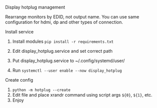 Display hotplug management

Rearrange monitors by EDID, not output name. You can use same configuration for hdmi, dp and other types of connection.

Install service

1. Install modules ```pip install -r requirements.txt```

2. Edit display_hotplug.service and set correct path
3. Put display_hotplug.service to ~/.config/systemd/user/
4. Run ```systemctl --user enable --now display_hotplug```

Create config

1. ```python -m hotplug --create```
2. Edit file and place xrandr command using script args ```${0}```, ```${1}```, etc.
3. Enjoy

